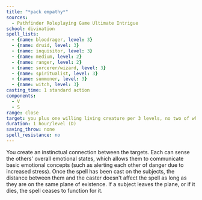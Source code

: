 ```yaml
---
title: "*pack empathy*"
sources:
  - Pathfinder Roleplaying Game Ultimate Intrigue
school: divination
spell_lists:
  - {name: bloodrager, level: 3}
  - {name: druid, level: 3}
  - {name: inquisitor, level: 3}
  - {name: medium, level: 2}
  - {name: ranger, level: 2}
  - {name: sorcerer/wizard, level: 3}
  - {name: spiritualist, level: 3}
  - {name: summoner, level: 3}
  - {name: witch, level: 3}
casting_time: 1 standard action
components:
  - V
  - S
range: close
target: you plus one willing living creature per 3 levels, no two of which can be more than 30 ft. apart
duration: 1 hour/level (D)
saving_throw: none
spell_resistance: no
---
```


You create an instinctual connection between the targets. Each can sense the others' overall emotional states, which allows them to communicate basic emotional concepts (such as alerting each other of danger due to increased stress). Once the spell has been cast on the subjects, the distance between them and the caster doesn't affect the spell as long as they are on the same plane of existence. If a subject leaves the plane, or if it dies, the spell ceases to function for it.

